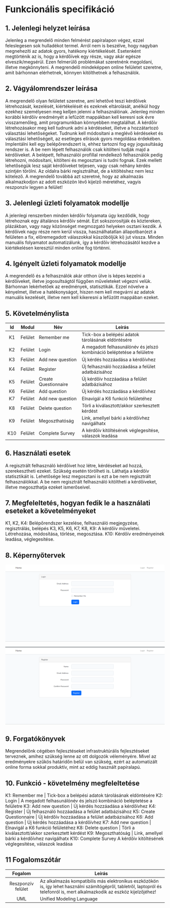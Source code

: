 # Funkcionális specifikáció
## 1. Jelenlegi helyzet leírása

Jelenleg a megrendelő minden felmérést papíralapon végez, ezzel feleslegesen sok hulladékot termel. Arról nem is beszélve, hogy nagyban megnehezíti az adatok gyors, hatékony kiértékelését. Esetenként megtörténik az is, hogy a kérdőívek egy része, vagy akár egésze elveszik/megsérül. Ezen felmerülő problémákat szeretnénk megoldani, illetve megkönnyteni. A megrendelő mindeképpen online felületet szeretne, amit bárhonnan elérhetnek, könnyen kitölthetnek a felhasználók.

## 2. Vágyálomrendszer leírása

A megrendelő olyan felületet szeretne, ami lehetővé teszi kérdőívek létrehozását, kezelését, kiértékelését és ezeknek eltárolását, anélkül hogy ezekhez személyesen meg kelljen jelenni a felhasználónak. Jelenleg minden korábbi kérdőív eredményét a lefűzött mappákban kell keresni sok évre visszamenőleg, amit programunkban könnyebben megtalálhat. A kérdőív létrehozásakor meg kell tudnunk adni a kérdéseket, illetve a hozzátartozó választási lehetőségeket. Tudnunk kell módosítani a meglévő kérdéseket és választási lehetőségeit, az esetleges elírások gyors megoldása érdekében. Implentálni kell egy belépőrendszert is, ehhez tartozni fog egy jogusultáság rendszer is. A be nem lépett felhasználók csak kitölteni tudják majd a kérdőíveket. A belépett, felhasználói profillal rendelkező felhasználók pedig létrehozni, módosítani, kitölteni és megosztani is tudni fognak. Ezek mellett lehetőségük lesz saját kérdőíveket teljesen, vagy csak néhány kérdés szintjén törölni. Az oldalra bárki regisztrálhat, de a kitöltéshez nem lesz kötelező. A megrendelő továbbá azt szeretné, hogy az alkalmazás alkalmazkodjon az adott eszközön lévő kijelző méretéhez, vagyis reszponzív legyen a felület!

## 3. Jelenlegi üzleti folyamatok modellje

A jelenlegi renszerben minden kérdőív folyamata úgy kezdődik, hogy létrehoznak egy általános kérdőív sémát. Ezt sokszorosítják és köztereken, plázákban, vagy nagy közönséget megmozgató helyeken osztani kezdik. A kérdőívek nagy része nem kerül vissza, használhatatlan állapotban(ezt a felületen a fix, előremegadott válaszokkal küszöböljük ki) jut vissza. Minden manuális folyamatot automatizálunk, így a kérdőív létrehozásától kezdve a kiértékelésen keresztül minden online fog történni.

## 4. Igényelt üzleti folyamatok modellje

A megrendelő és a felhasználók akár otthon ülve is képes kezelni a kérdőíveket, illetve jogosultságtól függően műveleteket végezni velük. Bárhonnan lekérhetőek az eredmények, statisztikák. Ezzel növelve a kényelmet, illetve a hatékonyságot, hiszen nem kell megvárni az adatok manuális kezelését, illetve nem kell kikeresni a lefűzött mappában ezeket.

## 5. Követelménylista

| Id | Modul | Név | Leírás |
| :---: | --- | --- | --- |
| K1 | Felület | Remember me | Tick-box a belépési adatok tárolásának eldöntésére |
| K2 | Felület | Login | A megadott felhasunálónév és jelszó kombináció beléptetése a felületre |
| K3 | Felület | Add new question | Új kérdés hozzáadása a kérdőívhez  |
| K4 | Felület | Register | Új felhasználó hozzáadása a felület adatbázisához |
| K5 | Felület | Create Questionnaire | Új kérdőív hozzáadása a felület adatbázisához |
| K6 | Felület | Add question | Új kérdés hozzáadása a kérdőívhez |
| K7 | Felület | Add new question | Elnavigál a K6 funkció felületéhez |
| K8 | Felület | Delete question | Törli a kiválasztott/akkor szerkesztett kérdést |
| K9 | Felület | Megoszthatóság | Link, amellyel bárki a kérdőívhez navigálhatx  |
| K10 | Felület | Complete Survey | A kérdőív kitöltésének véglegesítése, válaszok leadása |

## 6. Használati esetek

A regisztrált felhasználó kérdőívet hoz létre, kérdéseket ad hozzá, szerekesztheti ezeket. Szükség esetén törölheti is. Láthatja a kérdőív statisztikáit is. Lehetősége lesz megosztani is ezt a be nem regisztrált felhasználókkal. 
A be nem regisztrált felhasználó kitöltheti a kérdőíveket, illetve megoszthatja ezeket ismerőseivel.

## 7. Megfeleltetés, hogyan fedik le a használati eseteket a követelményeket

K1, K2, K4: Belépőrendszer kezelése, felhasználó megjegyzése, regisztrálás, belépés
K3, K5, K6, K7, K8, K9: A kérdőív műveletei. Létrehozása, módosítása, törlése, megosztása.
K10: Kérdőív eredményeinek leadása, véglegesítése.

## 8. Képernyőtervek

![Login](./Pictures/Login.png)

![Regisztráció](./Pictures/Reg_page.png)

## 9. Forgatókönyvek

Megrendelőnk cégében fejlesztéseket infrastruktúrális fejlesztéseket terveznek, amihez szükség lenne az ott dolgozók véleményére. Mivel az eredményekre szűkös határidőn belül van szükség, ezért az automatizált online forma sokkal produktív, mint az eddig használt papíralapú.

## 10. Funkció - követelmény megfeleltetése

K1: Remember me | Tick-box a belépési adatok tárolásának eldöntésére
K2: Login | A megadott felhasunálónév és jelszó kombináció beléptetése a felületre 
K3: Add new question | Új kérdés hozzáadása a kérdőívhez
K4: Register | Új felhasználó hozzáadása a felület adatbázisához
K5: Create Questionnaire | Új kérdőív hozzáadása a felület adatbázisához
K6: Add question | Új kérdés hozzáadása a kérdőívhez
K7: Add new question | Elnavigál a K6 funkció felületéhez
K8: Delete question | Törli a kiválasztott/akkor szerkesztett kérdést
K9: Megoszthatóság | Link, amellyel bárki a kérdőívhez navigálhatx
K10: Complete Survey  A kérdőív kitöltésének véglegesítése, válaszok leadása

## 11 Fogalomszótár

| Fogalom | Leírás |
| :---: | --- |
| Reszponzív felület | Az alkalmazás kompatibilis más elektronikus eszközökön is, így lehet használni számítógépről, tabletről, laptopról és telefonról is, mert alkalmazkodik az eszköz kijelzőjéhez! |
| UML | Unified Modeling Language |
